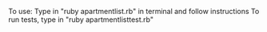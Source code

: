 To use:
Type in "ruby apartmentlist.rb" in terminal and follow instructions
To run tests, type in "ruby apartmentlisttest.rb"